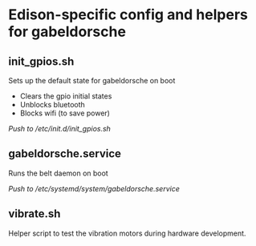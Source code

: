 # Edison-specific config and helpers for gabeldorsche

## init_gpios.sh
Sets up the default state for gabeldorsche on boot
* Clears the gpio initial states
* Unblocks bluetooth
* Blocks wifi (to save power)

*Push to /etc/init.d/init_gpios.sh*

## gabeldorsche.service
Runs the belt daemon on boot

*Push to /etc/systemd/system/gabeldorsche.service*

## vibrate.sh
Helper script to test the vibration motors during hardware development.
